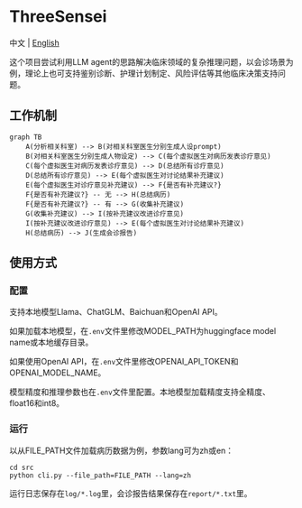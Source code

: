 # ThreeSensei

中文 | [English](README.md)


这个项目尝试利用LLM agent的思路解决临床领域的复杂推理问题，以会诊场景为例，理论上也可支持鉴别诊断、护理计划制定、风险评估等其他临床决策支持问题。

## 工作机制

```mermaid
graph TB
    A(分析相关科室) --> B(对相关科室医生分别生成人设prompt)
    B(对相关科室医生分别生成人物设定) --> C(每个虚拟医生对病历发表诊疗意见)
    C(每个虚拟医生对病历发表诊疗意见) --> D(总结所有诊疗意见)
    D(总结所有诊疗意见) --> E(每个虚拟医生对讨论结果补充建议)
    E(每个虚拟医生对诊疗意见补充建议) --> F{是否有补充建议?}
    F{是否有补充建议?} -- 无 --> H(总结病历)
    F{是否有补充建议?} -- 有 --> G(收集补充建议)
    G(收集补充建议) --> I(按补充建议改进诊疗意见)
    I(按补充建议改进诊疗意见) --> E(每个虚拟医生对讨论结果补充建议)
    H(总结病历) --> J(生成会诊报告)
```

## 使用方式

### 配置

支持本地模型Llama、ChatGLM、Baichuan和OpenAI API。

如果加载本地模型，在`.env`文件里修改MODEL_PATH为huggingface model name或本地缓存目录。

如果使用OpenAI API，在`.env`文件里修改OPENAI_API_TOKEN和OPENAI_MODEL_NAME。

模型精度和推理参数也在`.env`文件里配置。本地模型加载精度支持全精度、float16和int8。

### 运行

以从FILE_PATH文件加载病历数据为例，参数lang可为zh或en：
```
cd src
python cli.py --file_path=FILE_PATH --lang=zh
```
运行日志保存在`log/*.log`里，会诊报告结果保存在`report/*.txt`里。

